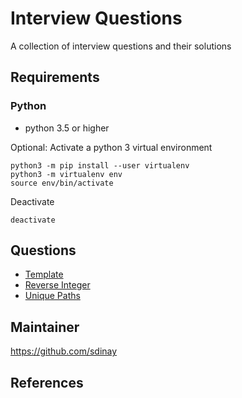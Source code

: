 # Interview Questions

A collection of interview questions and their solutions

## Requirements

### Python

- python 3.5 or higher

Optional: Activate a python 3 virtual environment
```
python3 -m pip install --user virtualenv
python3 -m virtualenv env
source env/bin/activate
```

Deactivate
```
deactivate
```

## Questions

- [Template](template/)
- [Reverse Integer](reverse-integer/)
- [Unique Paths](unique-paths)

## Maintainer

https://github.com/sdinay

## References
